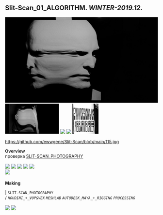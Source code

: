 
## Slit-Scan_01_ALGORITHM. _WINTER-2019.12._  
![Slit-Scan_01_ALGORITHM](/100.jpg)<a href="https://ewwgene.github.io/Slit-Scan/110.jpg"><img src="/110.jpg" height="100"></a> <a href="https://ewwgene.github.io/Slit-Scan/111.jpg"><img src="/Slit-Scan/111.jpg" height="100"></a> <a href="https://ewwgene.github.io/Slit-Scan/113.jpg"><img src="/Slit-Scan/113.jpg" height="100"></a> <a href="/115.jpg"><img src="/115.jpg" height="100"></a> 
<br>  

https://github.com/ewwgene/Slit-Scan/blob/main/115.jpg

**Overview**  
 проверка [SLIT-SCAN_PHOTOGRAPHY](https://en.wikipedia.org/wiki/Slit-scan_photography) 
<br><br>
<a href="https://ewwgene.github.io/projects/Slit-Scan_01_ALGORITHM/Making/303.jpg"><img src="/projects/Slit-Scan_01_ALGORITHM/Making/303.jpg" height="100"></a> <a href="https://ewwgene.github.io/projects/Slit-Scan_01_ALGORITHM/Making/305.jpg"><img src="/projects/Slit-Scan_01_ALGORITHM/Making/305.jpg" height="100"></a> <a href="https://ewwgene.github.io/projects/Slit-Scan_01_ALGORITHM/Making/306.jpg"><img src="/projects/Slit-Scan_01_ALGORITHM/Making/306.jpg" height="100"></a> <a href="https://ewwgene.github.io/projects/Slit-Scan_01_ALGORITHM/Making/307.jpg"><img src="/projects/Slit-Scan_01_ALGORITHM/Making/307.jpg" height="100"></a> <a href="https://ewwgene.github.io/projects/Slit-Scan_01_ALGORITHM/Making/309.jpg"><img src="/projects/Slit-Scan_01_ALGORITHM/Making/309.jpg" height="100"></a> <br><a href="https://ewwgene.github.io/projects/Slit-Scan_01_ALGORITHM/Making/400h250.gif"><img src="/projects/Slit-Scan_01_ALGORITHM/Making/400h250.gif" height="250"></a> <br>  
**Making**  
  
|
`SLIT-SCAN_PHOTOGRAPHY`   
/
_`HOUDINI_+_VOP&VEX`_ _`MESHLAB`_ _`AUTODESK_MAYA_+_RIGGING`_ _`PROCESSING`_   
<br>
<a href="https://ewwgene.github.io/projects/Slit-Scan_01_ALGORITHM/304.jpg"><img src="/projects/Slit-Scan_01_ALGORITHM/304.jpg" height="100"></a> <a href="https://ewwgene.github.io/projects/Slit-Scan_01_ALGORITHM/305.jpg"><img src="/projects/Slit-Scan_01_ALGORITHM/305.jpg" height="100"></a> 
<br>

